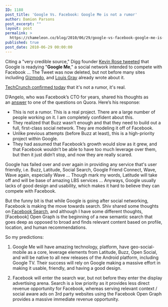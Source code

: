 ```yaml
---
ID: 1188
post_title: 'Google Vs. Facebook: Google Me is not a rumor'
author: Damion Parsons
post_excerpt: ""
layout: post
permalink: >
  https://chameleon.co/blog/2010/06/29/google-vs-facebook-google-me-is-not-a-rumor/
published: true
post_date: 2010-06-29 00:00:00
---
```

Citing a "very credible source," Digg founder <a href="https://twitter.com/kevinrose/status/17132231117">Kevin Rose tweeted</a> that Google is readying "<strong>Google Me</strong>," a social network intended to compete with Facebook ... The Tweet was now deleted, but not before many sites including <a title="Google vs Facebook - Google Me" href="https://gizmodo.com/5573953/rumor-google-rolling-out-google-me-their-facebook-killer-very-soon" target="_blank" rel="noopener noreferrer">Gizmodo</a>, and <a title="Google Vs Facebook - Google Me" href="https://blog.louisgray.com/2010/06/google-me-this-google-me-that-can-you.html" target="_blank" rel="noopener noreferrer">Louis Gray</a> already wrote about it.

<a title="Google Vs Facebook - Google Me" href="https://techcrunch.com/2010/06/29/google-me-facebook/" target="_blank" rel="noopener noreferrer">TechCrunch confirmed today</a> that it's not a rumor, it's real.

D’Angelo, who was Facebook’s CTO for years, shared his thoughts as an <a title="Facebook Vs Google at Quora" href="https://www.quora.com/Is-Google-Me-a-fake-rumour-Misleading-evolutionary-product-update-Or-is-it-really-a-new-social-network-from-Google" target="_blank" rel="noopener noreferrer">answer<img id="snap_com_shot_link_icon" src="https://i.ixnp.com/images/v6.35/t.gif" alt="" /></a> to one of the questions on Quora. Here’s his response:
<ul>
 	<li>This is not a rumor. This is a real project. There are a large number of people working on it. I am completely confident about this.</li>
 	<li>They realized that Buzz wasn’t enough and that they need to build out a full, first-class social network. They are modeling it off of Facebook.</li>
 	<li>Unlike previous attempts (before Buzz at least), this is a high-priority project within Google.</li>
 	<li>They had assumed that Facebook’s growth would slow as it grew, and that Facebook wouldn’t be able to have too much leverage over them, but then it just didn’t stop, and now they are really scared.</li>
</ul>
Google has failed over and over again in providing any service that's user friendly, i.e. Buzz, Latitude, Social Search, Google Friend Connect, Wave, Wave again, especially Wave ... Though mark my words, Latitude will take off and will be base of amazing LBS services ... Anyways, Google usually lacks of good design and usability, which makes it hard to believe they can compete with Facebook.

But the funny bit is that while Google is going after social networking, Facebook is making the move towards search. Shiv shared some thoughts on <a title="Facebook Search by Shiv Singh" href="https://www.goingsocialnow.com/2010/06/facebook-search-myth-or-madnes-1.php" target="_blank" rel="noopener noreferrer">Facebook Search</a>, and although I have some different thoughts, [Facebook] Open Graph is the beginning of a new semantic search that goes deep as opposed to broad and finds relevant content based on profile, location, and human recommendations.

So my predictions:

1. Google Me will have amazing technology, platform, have geo-social-mobile as a core, leverage elements from Latitude, Buzz, Open Social, and will be native to all new releases of the Android platform, including Google TV. Their success will rely on Google making a massive effort in making it usable, friendly, and having a good design.

2. Facebook will enter the search war, but not before they enter the display advertising arena. Search is a low priority as it provides less direct revenue opportunity for Facebook, whereas serving relevant context / social aware ads on 3rd party websites using the Facebook Open Graph provides a massive immediate revenue opportunity.